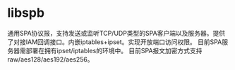 # libspb
通用SPA协议报，支持发送或监听TCP/UDP类型的SPA客户端以及服务器。提供了对接IAM回调接口。内嵌iptables+ipset。实现开放端口访问权限。
目前SPA服务器需部署在拥有ipset/iptables的环境中。
目前SPA报文加密方式支持raw/aes128/aes192/aes256。
